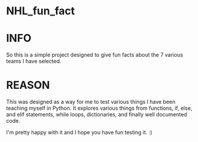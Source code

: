# NHL_fun_fact
# INFO 
So this is a simple project designed to give fun facts about the 7 various teams I have selected.
# REASON
This was designed as a way for me to test various things I have been teaching myself in Python.
It explores various things from functions, if, else, and elif statements, while loops, dictionaries, and finally well documented code.

I'm pretty happy with it and I hope you have fun testing it. :)
